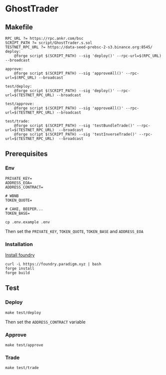 # GhostTrader

## Makefile

```
RPC_URL ?= https://rpc.ankr.com/bsc
SCRIPT_PATH ?= script/GhostTrader.s.sol
TESTNET_RPC_URL ?= https://data-seed-prebsc-2-s3.binance.org:8545/
deploy:
	@forge script $(SCRIPT_PATH) --sig 'deploy()' --rpc-url=$(RPC_URL) --broadcast

approve:
	@forge script $(SCRIPT_PATH) --sig 'approveAll()' --rpc-url=$(RPC_URL) --broadcast

test/deploy:
	@forge script $(SCRIPT_PATH) --sig 'deploy()' --rpc-url=$(TESTNET_RPC_URL) --broadcast

test/approve:
	@forge script $(SCRIPT_PATH) --sig 'approveAll()' --rpc-url=$(TESTNET_RPC_URL) --broadcast

test/trade:
	@forge script $(SCRIPT_PATH) --sig 'testBundleTrade()' --rpc-url=$(TESTNET_RPC_URL)  --broadcast
	@forge script $(SCRIPT_PATH) --sig 'testInverseTrade()' --rpc-url=$(TESTNET_RPC_URL)  --broadcast
```

## Prerequisites


### Env
```
PRIVATE_KEY=
ADDRESS_EOA=
ADDRESS_CONTRACT=

# WBNB
TOKEN_QUOTE=

# CAKE, BEEPER...
TOKEN_BASE=
```

```
cp .env.example .env
```

Then set the `PRIVATE_KEY`, `TOKEN_QUOTE`, `TOKEN_BASE` and `ADDRESS_EOA`

### Installation

[Install foundry](https://book.getfoundry.sh/getting-started/installation#installation)

```
curl -L https://foundry.paradigm.xyz | bash
forge install
forge build
```

## Test

### Deploy

```
make test/deploy
```

Then set the `ADDRESS_CONTRACT` variable

### Approve

```
make test/approve
```

### Trade

```
make test/trade
```
